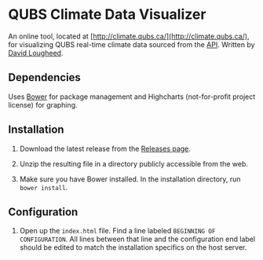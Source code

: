 # QUBS Climate Data Visualizer

An online tool, located at [http://climate.qubs.ca/](http://climate.qubs.ca/), for visualizing QUBS real-time climate
data sourced from the [API](http://climate.qubs.ca/api/). Written by [David Lougheed](mailto:david.lougheed@gmail.com).

## Dependencies

Uses [Bower](https://bower.io/) for package management and Highcharts (not-for-profit project license) for graphing.

## Installation

1. Download the latest release from the [Releases page](https://github.com/qubs/climate-data-visualizer/releases).

2. Unzip the resulting file in a directory publicly accessible from the web.

3. Make sure you have Bower installed. In the installation directory, run `bower install`.

## Configuration

1. Open up the `index.html` file. Find a line labeled `BEGINNING OF CONFIGURATION`. All lines between that line and the
configuration end label should be edited to match the installation specifics on the host server.
